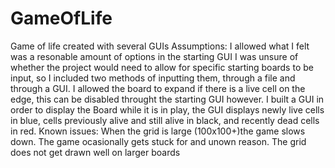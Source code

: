 # GameOfLife
Game of life created with several GUIs
Assumptions:
I allowed what I felt was a resonable amount of options in the starting GUI
I was unsure of whether the project would need to allow for specific starting boards to be input, so I included two methods of inputting them, through a file and through a GUI.
I allowed the board to expand if there is a live cell on the edge, this can be disabled throught the starting GUI however.
I built a GUI in order to display the Board while it is in play, the GUI displays newly live cells in blue, cells previously alive and still alive in black, and recently dead cells in red.
Known issues: 
When the grid is large (100x100+)the game slows down.
The game ocasionally gets stuck for and unown reason.
The grid does not get drawn well on larger boards
